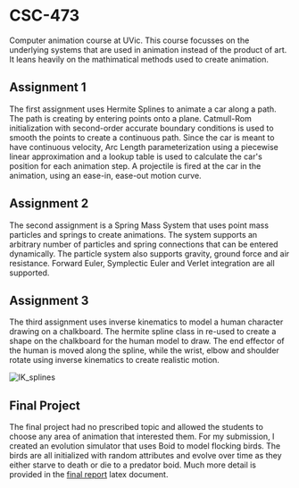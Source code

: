 # CSC-473
Computer animation course at UVic. This course focusses on the underlying systems that are used in animation instead of the product of art. It leans heavily on the mathimatical methods used to create animation.

## Assignment 1
The first assignment uses Hermite Splines to animate a car along a path. The path is creating by entering points onto a plane. Catmull-Rom initialization with second-order accurate boundary conditions is used to smooth the points to create a continuous path.
Since the car is meant to have continuous velocity, Arc Length parameterization using a piecewise linear approximation and a lookup table is used to calculate the car's position for each animation step. A projectile is fired at the car in the animation, using an ease-in, ease-out motion curve.

## Assignment 2
The second assignment is a Spring Mass System that uses point mass particles and springs to create animations. The system supports an arbitrary number of particles and spring connections that can be entered dynamically. The particle system also supports gravity, ground force and air resistance.
Forward Euler, Symplectic Euler and Verlet integration are all supported.

## Assignment 3
The third assignment uses inverse kinematics to model a human character drawing on a chalkboard. The hermite spline class in re-used to create a shape on the chalkboard for the human model to draw. The end effector of the human is moved along the spline, while the wrist, elbow and shoulder rotate using inverse kinematics to create realistic motion.

![IK_splines](https://github.com/CobeyH/Computer-Animation/assets/32989729/0c5afb63-0d52-49c4-bc18-036d7917f23e)


## Final Project
The final project had no prescribed topic and allowed the students to choose any area of animation that interested them. For my submission, I created an evolution simulator that uses Boid to model flocking birds. The birds are all initialized with random attributes and evolve over time as they either starve to death or die to a predator boid. Much more detail is provided in the [final report](Final-Paper/CSC_473_Final_Paper.pdf) latex document.
